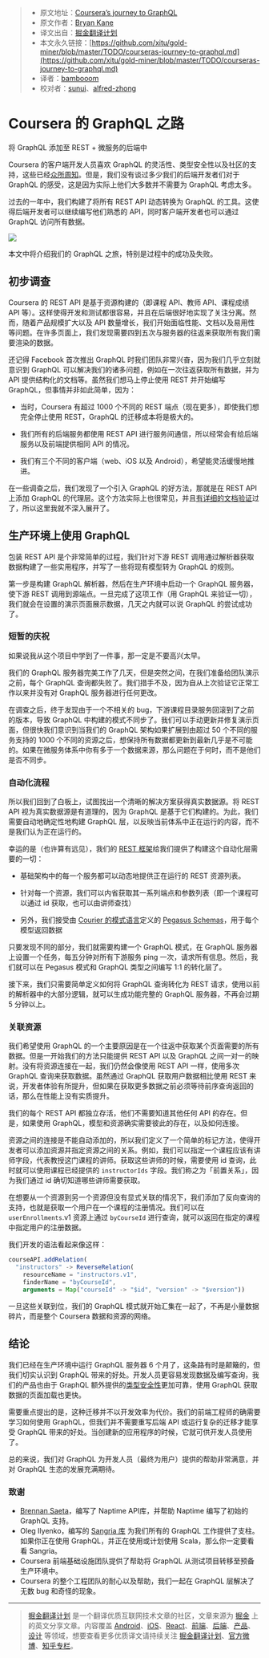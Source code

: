 
> * 原文地址：[Coursera’s journey to GraphQL](https://dev-blog.apollodata.com/courseras-journey-to-graphql-a5ad3b77f39a)
> * 原文作者：[Bryan Kane](https://dev-blog.apollodata.com/@bryankane)
> * 译文出自：[掘金翻译计划](https://github.com/xitu/gold-miner)
> * 本文永久链接：[https://github.com/xitu/gold-miner/blob/master/TODO/courseras-journey-to-graphql.md](https://github.com/xitu/gold-miner/blob/master/TODO/courseras-journey-to-graphql.md)
> * 译者：[bambooom](https://github.com/bambooom)
> * 校对者：[sunui](https://github.com/sunui)、[alfred-zhong](https://github.com/alfred-zhong)

# Coursera 的 GraphQL 之路

将 GraphQL 添加至 REST + 微服务的后端中

Coursera 的客户端开发人员喜欢 GraphQL 的灵活性、类型安全性以及社区的支持，这些已经[众](https://building.coursera.org/blog/2016/11/23/why-ui-developers-love-graphql/)[所](https://speakerdeck.com/jnwng/going-graphql-first)[周](https://dev-blog.apollodata.com/graphql-just-got-a-whole-lot-prettier-7701d4675f42)[知](https://building.coursera.org/blog/2017/05/11/coursera-engineering-podcast-episode-one/)。但是，我们没有谈过多少我们的后端开发者们对于 GraphQL 的感受，这是因为实际上他们大多数并不需要为 GraphQL 考虑太多。

过去的一年中，我们构建了将所有 REST API 动态转换为 GraphQL 的工具。这使得后端开发者可以继续编写他们熟悉的 API，同时客户端开发者也可以通过 GraphQL 访问所有数据。

![](https://cdn-images-1.medium.com/max/1600/1*tUKO-HN2ogKRwmOc-kI-kQ.png)

本文中将介绍我们的 GraphQL 之旅，特别是过程中的成功及失败。

## 初步调查

Coursera 的 REST API 是基于资源构建的（即课程 API、教师 API、课程成绩 API 等）。这样使得开发和测试都很容易，并且在后端很好地实现了关注分离。然而，随着产品规模扩大以及 API 数量增长，我们开始面临性能、文档以及易用性等问题。在许多页面上，我们发现需要四到五次与服务器的往返来获取所有我们需要渲染的数据。

还记得 Facebook 首次推出 GraphQL 时我们团队非常兴奋，因为我们几乎立刻就意识到 GraphQL 可以解决我们的诸多问题，例如在一次往返获取所有数据，并为 API 提供结构化的文档等。虽然我们想马上停止使用 REST 并开始编写 GraphQL，但事情并非如此简单，因为：

- 当时，Coursera 有超过 1000 个不同的 REST 端点（现在更多），即使我们想完全停止使用 REST，GraphQL 的迁移成本将是极大的。

- 我们所有的后端服务都使用 REST API 进行服务间通信，所以经常会有给后端服务以及前端提供相同 API 的情况。

- 我们有三个不同的客户端（web、iOS 以及 Android），希望能灵活缓慢地推进。

在一些调查之后，我们发现了一个引入 GraphQL 的好方法，那就是在 REST API 上添加 GraphQL 的代理层。这个方法实际上也很常见，并且[有](https://medium.com/@raxwunter/moving-existing-api-from-rest-to-graphql-205bab22c184)[详细的](https://nordicapis.com/how-to-wrap-a-rest-api-in-graphql/)[文档](https://0x2a.sh/from-rest-to-graphql-b4e95e94c26b)[验证](http://graphql.org/blog/rest-api-graphql-wrapper/)过了，所以这里我就不深入展开了。

## 生产环境上使用 GraphQL

包装 REST API 是个非常简单的过程，我们针对下游 REST 调用通过解析器获取数据构建了一些实用程序，并写了一些将现有模型转为 GraphQL 的规则。

第一步是构建 GraphQL 解析器，然后在生产环境中启动一个 GraphQL 服务器，使下游 REST 调用到源端点。一旦完成了这项工作（用 GraphQL 来验证一切），我们就会在设置的演示页面展示数据，几天之内就可以说 GraphQL 的尝试成功了。

### 短暂的庆祝

如果说我从这个项目中学到了一件事，那一定是不要高兴太早。

我们的 GraphQL 服务器完美工作了几天，但是突然之间，在我们准备给团队演示之前，每个 GraphQL 查询都失败了。我们措手不及，因为自从上次验证它正常工作以来并没有对 GraphQL 服务器进行任何更改。

在调查之后，终于发现由于一个不相关的 bug，下游课程目录服务回滚到了之前的版本，导致 GraphQL 中构建的模式不同步了。我们可以手动更新并修复演示页面，但很快我们意识到当我们的 GraphQL 架构如果扩展到由超过 50 个不同的服务支持的 1000 个不同的资源之后，想保持所有数据都更新到最新几乎是不可能的。如果在微服务体系中你有多于一个数据来源，那么问题在于何时，而不是他们是否不同步。

### 自动化流程

所以我们回到了白板上，试图找出一个清晰的解决方案获得真实数据源。将 REST API 视为真实数据源是有道理的，因为 GraphQL 是基于它们构建的。为此，我们需要自动地确定性地构建 GraphQL 层，以反映当前体系中正在运行的内容，而不是我们认为正在运行的。

幸运的是（也许算有远见），我们的 [REST 框架](https://github.com/coursera/naptime)给我们提供了构建这个自动化层需要的一切：

- 基础架构中的每一个服务都可以动态地提供正在运行的 REST 资源列表。

- 针对每一个资源，我们可以内省获取其一系列端点和参数列表（即一个课程可以通过 id 获取，也可以由讲师查找）

- 另外，我们接受由 [Courier 的模式语言](http://coursera.github.io/courier/schemalanguage/)定义的 [Pegasus Schemas](https://github.com/linkedin/rest.li/wiki/DATA-Data-Schema-and-Templates)，用于每个模型返回数据

只要发现不同的部分，我们就需要构建一个 GraphQL 模式，在 GraphQL 服务器上设置一个任务，每五分钟对所有下游服务 ping 一次，请求所有信息。然后，我们就可以在 Pegasus 模式和 GraphQL 类型之间编写 1:1 的转化层了。

接下来，我们只需要简单定义如何将 GraphQL 查询转化为 REST 请求，使用以前的解析器中的大部分逻辑，就可以生成功能完整的 GraphQL 服务器，不再会过期 5 分钟以上。

### 关联资源

我们希望使用 GraphQL 的一个主要原因是在一个往返中获取某个页面需要的所有数据。但是一开始我们的方法只能提供 REST API 以及 GraphQL 之间一对一的映射。没有将资源连接在一起，我们仍然会像使用 REST API 一样，使用多次 GraphQL 查询来获取数据。虽然通过 GraphQL 获取用户数据相比使用 REST 来说，开发者体验有所提升，但如果在获取更多数据之前必须等待前序查询返回的话，那么在性能上没有实质提升。

我们的每个 REST API 都独立存活，他们不需要知道其他任何 API 的存在。但是，如果使用 GraphQL，模型和资源确实需要彼此的存在，以及如何连接。

资源之间的连接是不能自动添加的，所以我们定义了一个简单的标记方法，使得开发者可以添加资源并指定资源之间的关系。例如，我们可以指定一个课程应该有讲师字段，代表教授这门课程的讲师。获取这些讲师的时候，需要使用 id 查询，此时就可以使用课程已经提供的 `instructorIds` 字段。我们称之为「前置关系」，因为我们通过 id 确切知道哪些讲师需要获取。

在想要从一个资源到另一个资源但没有显式关联的情况下，我们添加了反向查询的支持，也就是获取一个用户在一个课程的注册情况。我们可以在 `userEnrollments`.v1 资源上通过 `byCourseId` 进行查询，就可以返回在指定的课程中指定用户的注册数据。

我们开发的语法看起来像这样：

```js
courseAPI.addRelation(
  "instructors" -> ReverseRelation(
    resourceName = "instructors.v1",
    finderName = "byCourseId",
    arguments = Map("courseId" -> "$id", "version" -> "$version"))
```

一旦这些关联到位，我们的 GraphQL 模式就开始汇集在一起了，不再是小量数据碎片，而是整个 Coursera 数据和资源的网络。

## 结论

我们已经在生产环境中运行 GraphQL 服务器 6 个月了，这条路有时是颠簸的，但我们切实认识到 GraphQL 带来的好处。开发人员更容易发现数据及编写查询，我们的产品也由于 GraphQL 额外提供的[类型安全性](https://github.com/apollographql/apollo-codegen)更加可靠，使用 GraphQL 获取数据的页面加载也更快。

需要重点提出的是，这种迁移并不以开发效率为代价。我们的前端工程师的确需要学习如何使用 GraphQL，但我们并不需要重写后端 API 或运行复杂的迁移才能享受 GraphQL 带来的好处。当创建新的应用程序的时候，它就可供开发人员使用了。

总的来说，我们对 GraphQL 为开发人员（最终为用户）提供的帮助非常满意，并对 GraphQL 生态的发展充满期待。

### 致谢

- [Brennan Saeta](https://twitter.com/bsaeta)，编写了 Naptime API库，并帮助 Naptime 编写了初始的 GraphQL 支持。
- Oleg Ilyenko，编写的 [Sangria 库](http://sangria-graphql.org/) 为我们所有的 GraphQL 工作提供了支柱。如果你正在使用 GraphQL，并正在使用或计划使用 Scala，那么你一定要看看 Sangria。
- Coursera 前端基础设施团队提供了帮助将 GraphQL 从测试项目转移至预备生产环境中。
- Coursera 的整个工程团队的耐心以及帮助，我们一起在 GraphQL 层解决了无数 bug 和奇怪的现象。


---

> [掘金翻译计划](https://github.com/xitu/gold-miner) 是一个翻译优质互联网技术文章的社区，文章来源为 [掘金](https://juejin.im) 上的英文分享文章。内容覆盖 [Android](https://github.com/xitu/gold-miner#android)、[iOS](https://github.com/xitu/gold-miner#ios)、[React](https://github.com/xitu/gold-miner#react)、[前端](https://github.com/xitu/gold-miner#前端)、[后端](https://github.com/xitu/gold-miner#后端)、[产品](https://github.com/xitu/gold-miner#产品)、[设计](https://github.com/xitu/gold-miner#设计) 等领域，想要查看更多优质译文请持续关注 [掘金翻译计划](https://github.com/xitu/gold-miner)、[官方微博](http://weibo.com/juejinfanyi)、[知乎专栏](https://zhuanlan.zhihu.com/juejinfanyi)。
